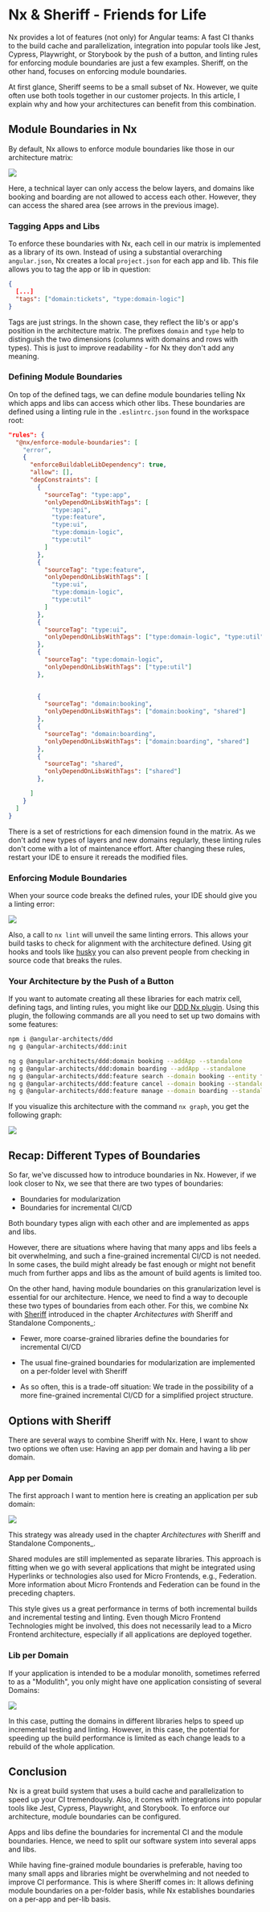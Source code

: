 # Nx & Sheriff - Friends for Life

Nx provides a lot of features (not only) for Angular teams: A fast CI thanks to the build cache and parallelization, integration into popular tools like Jest, Cypress, Playwright, or Storybook by the push of a button, and linting rules for enforcing module boundaries are just a few examples. Sheriff, on the other hand, focuses on enforcing module boundaries. 

At first glance, Sheriff seems to be a small subset of Nx. However, we quite often use both tools together in our customer projects. In this article, I explain why and how your architectures can benefit from this combination.

## Module Boundaries in Nx

By default, Nx allows to enforce module boundaries like those in our architecture matrix:

![](images/matrix.png)

Here, a technical layer can only access the below layers, and domains like booking and boarding are not allowed to access each other. However, they can access the shared area (see arrows in the previous image).

### Tagging Apps and Libs

To enforce these boundaries with Nx, each cell in our matrix is implemented as a library of its own. Instead of using a substantial overarching `angular.json`,  Nx creates a local `project.json` for each app and lib. This file allows you to tag the app or lib in question:

```json
{
  [...]
  "tags": ["domain:tickets", "type:domain-logic"]
}
```

Tags are just strings. In the shown case, they reflect the lib's or app's position in the architecture matrix. The prefixes `domain` and `type` help to distinguish the two dimensions (columns with domains and rows with types). This is just to improve readability - for Nx they don't add any meaning.

### Defining Module Boundaries

On top of the defined tags, we can define module boundaries telling Nx which apps and libs can access which other libs. These boundaries are defined using a linting rule in the `.eslintrc.json` found in the workspace root:

```json
"rules": {
  "@nx/enforce-module-boundaries": [
    "error",
    {
      "enforceBuildableLibDependency": true,
      "allow": [],
      "depConstraints": [
        {
          "sourceTag": "type:app",
          "onlyDependOnLibsWithTags": [
            "type:api",
            "type:feature",
            "type:ui",
            "type:domain-logic",
            "type:util"
          ]
        },
        {
          "sourceTag": "type:feature",
          "onlyDependOnLibsWithTags": [
            "type:ui",
            "type:domain-logic",
            "type:util"
          ]
        },
        {
          "sourceTag": "type:ui",
          "onlyDependOnLibsWithTags": ["type:domain-logic", "type:util"]
        },
        {
          "sourceTag": "type:domain-logic",
          "onlyDependOnLibsWithTags": ["type:util"]
        },

        
        {
          "sourceTag": "domain:booking",
          "onlyDependOnLibsWithTags": ["domain:booking", "shared"]
        },
        {
          "sourceTag": "domain:boarding",
          "onlyDependOnLibsWithTags": ["domain:boarding", "shared"]
        },
        {
          "sourceTag": "shared",
          "onlyDependOnLibsWithTags": ["shared"]
        },

      ]
    }
  ]
}
```

There is a set of restrictions for each dimension found in the matrix. As we don't add new types of layers and new domains regularly, these linting rules don't come with a lot of maintenance effort. After changing these rules, restart your IDE to ensure it rereads the modified files. 

### Enforcing Module Boundaries

When your source code breaks the defined rules, your IDE should give you a linting error:

![](images/linting-2.png)

Also, a call to `nx lint` will unveil the same linting errors. This allows your build tasks to check for alignment with the architecture defined. Using git hooks and tools like [husky](https://typicode.github.io/husky/) you can also prevent people from checking in source code that breaks the rules.

### Your Architecture by the Push of a Button

If you want to automate creating all these libraries for each matrix cell, defining tags, and linting rules, you might like our [DDD Nx plugin](https://www.npmjs.com/package/@angular-architects/ddd). Using this plugin, the following commands are all you need to set up two domains with some features:

```bash
npm i @angular-architects/ddd
ng g @angular-architects/ddd:init

ng g @angular-architects/ddd:domain booking --addApp --standalone
ng g @angular-architects/ddd:domain boarding --addApp --standalone
ng g @angular-architects/ddd:feature search --domain booking --entity flight --standalone
ng g @angular-architects/ddd:feature cancel --domain booking --standalone
ng g @angular-architects/ddd:feature manage --domain boarding --standalone
```

If you visualize this architecture with the command `nx graph`, you get the following graph:

![](images/ddd-graph.png)


## Recap: Different Types of Boundaries

So far, we've discussed how to introduce boundaries in Nx. However, if we look closer to Nx, we see that there are two types of boundaries:

- Boundaries for modularization
- Boundaries for incremental CI/CD

Both boundary types align with each other and are implemented as apps and libs.

However, there are situations where having that many apps and libs feels a bit overwhelming, and such a fine-grained incremental CI/CD is not needed. In some cases, the build might already be fast enough or might not benefit much from further apps and libs as the amount of build agents is limited too.

On the other hand, having module boundaries on this granularization level is essential for our architecture. Hence, we need to find a way to decouple these two types of boundaries from each other. For this, we combine Nx with [Sheriff](https://github.com/softarc-consulting/sheriff) introduced in the chapter _Architectures with_ Sheriff and Standalone Components_:

- Fewer, more coarse-grained libraries define the boundaries for incremental CI/CD
- The usual fine-grained boundaries for modularization are implemented on a per-folder level with Sheriff

- As so often, this is a trade-off situation: We trade in the possibility of a more fine-grained incremental CI/CD for a simplified project structure.

## Options with Sheriff

There are several ways to combine Sheriff with Nx. Here, I want to show two options we often use: Having an app per domain and having a lib per domain. 

### App per Domain

The first approach I want to mention here is creating an application per sub domain:

![](images/app-per-domain.png)

This strategy was already used in the chapter _Architectures with_ Sheriff and Standalone Components_.

Shared modules are still implemented as separate libraries. This approach is fitting when we go with several applications that might be integrated using Hyperlinks or technologies also used for Micro Frontends, e.g., Federation. More information about Micro Frontends and Federation can be found in the preceding chapters.

This style gives us a great performance in terms of both incremental builds and incremental testing and linting. Even though Micro Frontend Technologies might be involved, this does not necessarily lead to a Micro Frontend architecture, especially if all applications are deployed together.

### Lib per Domain

If your application is intended to be a modular monolith, sometimes referred to as a "Modulith", you only might have one application consisting of several Domains:  

![](images/lib-per-domain.png)

In this case, putting the domains in different libraries helps to speed up incremental testing and linting. However, in this case, the potential for speeding up the build performance is limited as each change leads to a rebuild of the whole application. 

## Conclusion

Nx is a great build system that uses a build cache and parallelization to speed up your CI tremendously. Also, it comes with integrations into popular tools like Jest, Cypress, Playwright, and Storybook. To enforce our architecture, module boundaries can be configured.

Apps and libs define the boundaries for incremental CI and the module boundaries. Hence, we need to split our software system into several apps and libs. 

While having fine-grained module boundaries is preferable, having too many small apps and libraries might be overwhelming and not needed to improve CI performance. This is where Sheriff comes in: It allows defining module boundaries on a per-folder basis, while Nx establishes boundaries on a per-app and per-lib basis.